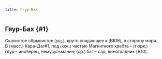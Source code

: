 ```yaml
---
title: Гяур-Бах
---
```

## Гяур-Бах {#1}

Скалистое обрывистое ⦅ущ.⦆, круто спадающее к ⦅ВЮВ⦆, в сторону моря. В ⦅масс.⦆ Кара-Даг#1, под ⦅юж.⦆ частью Магнитного хребта – ⦅тюрк.⦆ гяур – иноверец, немусульманин; ⦅ср.⦆ баг – сад, виноградник ⦃В10⦄.
